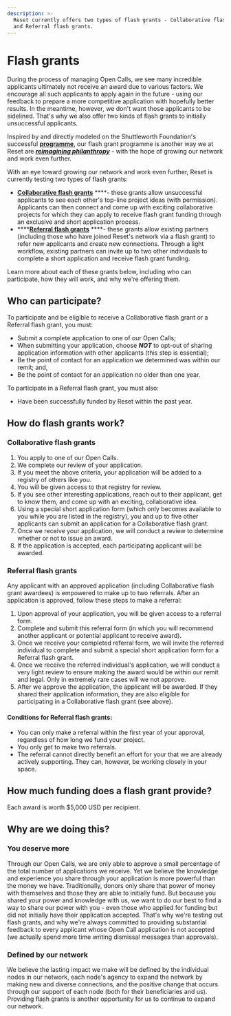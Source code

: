 ```yaml
---
description: >-
  Reset currently offers two types of flash grants - Collaborative flash grants
  and Referral flash grants.
---
```


# Flash grants

During the process of managing Open Calls, we see many incredible applicants ultimately not receive an award due to various factors. We encourage all such applicants to apply again in the future - using our feedback to prepare a more competitive application with hopefully better results. In the meantime, however, we don't want those applicants to be sidelined. That's why we also offer two kinds of flash grants to initially unsuccessful applicants.

Inspired by and directly modeled on the Shuttleworth Foundation's successful [**programme**](https://www.shuttleworthfoundation.org/fellows/flash-grants/), our flash grant programme is another way we at Reset are [_**reimagining philanthropy**_](https://www.amazon.com/Fifty-Shades-Green-Reimagining-Philanthropy/dp/1694497119) - with the hope of growing our network and work even further.

With an eye toward growing our network and work even further, Reset is currently testing two types of flash grants:

* [**Collaborative flash grants**](https://guide.reset.tech/fund-guidelines/flash-grants#collaborative-flash-grants) ****- these grants allow unsuccessful applicants to see each other's top-line project ideas \(with permission\). Applicants can then connect and come up with exciting collaborative projects for which they can apply to receive flash grant funding through an exclusive and short application process.
* \*\*\*\*[**Referral flash grants**](https://guide.reset.tech/fund-guidelines/flash-grants#referral-flash-grants) ****- these grants allow existing partners \(including those who have joined Reset's network via a flash grant\) to refer new applicants and create new connections. Through a light workflow, existing partners can invite up to two other individuals to complete a short application and receive flash grant funding.

Learn more about each of these grants below, including who can participate, how they will work, and why we're offering them.

## Who can participate?

To participate and be eligible to receive a Collaborative flash grant or a Referral flash grant, you must:

* Submit a complete application to one of our Open Calls;
* When submitting your application, choose _**NOT**_ to opt-out of sharing application information with other applicants \(this step is essential\);
* Be the point of contact for an application we determined was within our remit; and,
* Be the point of contact for an application no older than one year.

To participate in a Referral flash grant, you must also:

* Have been successfully funded by Reset within the past year.

## How do flash grants work?

### Collaborative flash grants

1. You apply to one of our Open Calls.
2. We complete our review of your application.
3. If you meet the above criteria, your application will be added to a registry of others like you. 
4. You will be given access to that registry for review.
5. If you see other interesting applications, reach out to their applicant, get to know them, and come up with an exciting, collaborative idea.
6. Using a special short application form \(which only becomes available to you while you are listed in the registry\), you and up to five other applicants can submit an application for a Collaborative flash grant.
7. Once we receive your application, we will conduct a review to determine whether or not to issue an award.
8. If the application is accepted, each participating applicant will be awarded.

### Referral flash grants

Any applicant with an approved application \(including Collaborative flash grant awardees\) is empowered to make up to two referrals. After an application is approved, follow these steps to make a referral:

1. Upon approval of your application, you will be given access to a referral form. 
2. Complete and submit this referral form \(in which you will recommend another applicant or potential applicant to receive award\).
3. Once we receive your completed referral form, we will invite the referred individual to complete and submit a special short application form for a Referral flash grant.
4. Once we receive the referred individual's application, we will conduct a very light review to ensure making the award would be within our remit and legal. Only in extremely rare cases will we not approve.
5. After we approve the application, the applicant will be awarded. If they shared their application information, they are also eligible for participating in a Collaborative flash grant \(see above\).

#### Conditions for Referral flash grants:

* You can only make a referral within the first year of your approval, regardless of how long we fund your project. 
* You only get to make two referrals.
* The referral cannot directly benefit an effort for your that we are already actively supporting. They can, however, be working closely in your space.

## How much funding does a flash grant provide?

Each award is worth $5,000 USD per recipient. 

## Why are we doing this?

### You deserve more

Through our Open Calls, we are only able to approve a small percentage of the total number of applications we receive. Yet we believe the knowledge and experience you share through your application is more powerful than the money we have. Traditionally, donors only share that power of money with themselves and those they are able to initially fund. But because you shared your power and knowledge with us, we want to do our  best to find a way to share our power with you - even those who applied for funding but did not initially have their application accepted. That's why we're testing out flash grants, and why we're always committed to providing substantial feedback to every applicant whose Open Call application is not accepted \(we actually spend more time writing dismissal messages than approvals\).

### Defined by our network

We believe the lasting impact we make will be defined by the individual nodes in our network, each node's agency to expand the network by making new and diverse connections, and the positive change that occurs through our support of each node \(both for their beneficiaries and us\). Providing flash grants is another opportunity for us to continue to expand our network.





